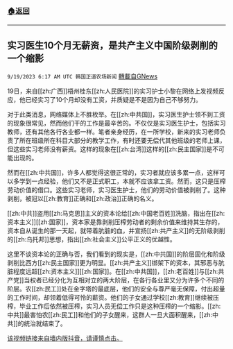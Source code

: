 ###  [:house:返回](README.md)
---


## 实习医生10个月无薪资，是共产主义中国阶级剥削的一个缩影
`9/19/2023 6:17 AM UTC 韩国正道农场新闻` [轉載自GNews](https://gnews.org/articles/1709785)

19日，来自[[zh:广西]]梧州桂东[[zh:人民医院]]的实习护士小黎在网络上发视频反应，他已经实习了10个月却没有工资，并质疑是不是因为自己不够努力。

对于此类消息，网络媒体上不胜枚举。在[[zh:中共国]]，实习医生护士领不到工资的现象很常见，然而他们干的工作是最辛苦的。不仅仅是实习医生护士，包括实习教师，还有其他各行各业都一样。笔者亲身经历，在一所学校，新来的实习老师负责了所在班级所在科目大部分的教学工作，有时还要无偿代其他班级的老师上课，但这些实习老师没有薪资。这样的现象在[[zh:台湾]]这样的[[zh:民主国家]]是不可能出现的。

然而在[[zh:中共国]]，许多人都觉得这很正常的，实习者就应该多累一点，这样可以多学到一点经验，他们又不是正式职工，本就不应该拿工资。然而，这只是压榨劳动价值的借口。这些实习老师，实习医生护士，他们的劳动价值被剥削了。这种剥削，被冠以[[zh:教育]]正确和[[zh:政治]]正确的名义。

[[zh:中共]]盗用[[zh:马克思]]主义的资本论给[[zh:中国老百姓]]洗脑，指出在[[zh:资本主义]][[zh:国家]]，资本家是靠剥削压榨劳动者的剩余价值来维持其生存的，资本自从诞生的那一天起，就带着肮脏的血，并宣扬[[zh:共产主义]]的无阶级剥削的[[zh:乌托邦]]思想，指出[[zh:社会主义]]公平正义的优越性。

这里不谈资本论的正确与否，我们看到的现实是，[[zh:中共国]]的阶层固化和阶级剥削比西方[[zh:民主国家]]更为明显。[[zh:共产主义]]绑架下的资本，其邪恶与肮脏程度远超[[zh:资本主义]][[zh:国家]]。在[[zh:中共国]]，[[zh:老百姓]]与[[zh:共产党]]当权者已经分化为互相对立的两大阶层，在各行各业里又分为许多个不同的阶层。农[[zh:民工]]处在金字塔的最底层，他们的安全与尊严毫无保障，付出超量的工作时间，却领着低得可怜的薪资。他们的子女通过学校[[zh:教育]]继续被压榨，毕业工作后依然被压榨，实习人员无偿工作只是这种压榨的一个缩影。[[zh:中共]]最害怕农[[zh:民工]]和他们的子女醒来，这群人一旦大面积醒来，[[zh:中共]]的统治就结束了。

[该视频链接来自墙内版抖音，请谨慎点击。](https://v.douyin.com/ieCxLPMn/)
